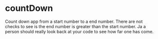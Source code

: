 # countDown
Count down app from a start number to a end number. There are not checks to see is the end number is greater than the start number. 
Ja a person should really look back at your code to see how far one has come. 
